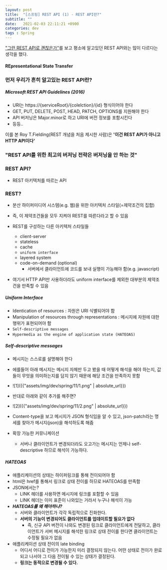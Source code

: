 ```yaml
---
layout: post
title:  "[스프링] REST API (1) - REST API란?"
subtitle: ""
date:   2021-02-03 22:11:21 +0900
categories: dev
tags : Spring
---
```



["그런 REST API로 괜찮은가"]({{"https://www.youtube.com/watch?v=RP_f5dMoHFc"}})를 보고 평소에 알고있던 REST API와는 많이 다르다는 생각을 했다.

#### REpresentational State Transfer


### 먼저 우리가 흔히 알고있는 REST API란?
##### Microsoft REST API Guidelines (2016)
- URI는 https://{serviceRoot}/{colelction}/{id} 형식이어야 한다
- GET, PUT, DELETE, POST, HEAD, PATCH, OPTIONS를 지원해야 한다
- API 버저닝은 Major.minor로 하고 URI에 버전 정보를 포함시킨다
- 등등..

이를 본 Roy T.Fielding(REST 개념을 처음 제시한 사람)은 **'이건 REST API가 아니고 HTTP API이다'**


### "REST API를 위한 최고의 버저닝 전략은 버저닝을 안 하는 것"



### REST API?
- REST 아키텍처를 따르는 API

### REST?
- 분산 하이퍼미디어 시스템(e.g. 웹)을 위한 아키텍처 스타일(=제약조건의 집합)
- 즉, 이 제약조건들을 모두 지켜야 REST를 따른다라고 할 수 있음
- REST를 구성하는 다른 아키텍처 스타일들
  - client-server
  - stateless
  - cache
  - `uniform interface`
  - layered system
  - code-on-demand (optional)
    - 서버에서 클라이언트에 코드를 보내 실행이 가능해야 함(e.g. javascript)

- 여기서 HTTP API만 사용하더라도 uniform interface를 제외한 대부분의 제약조건을 만족할 수 있음

##### Uniform Interface
- Identication of resources : 자원은 URI 식별되어야 함
- Manipulation of resources through representations : 메시지에 자원에 대한 행위가 표현되어야 함
- `Self-descriptive messages`
- `Hypermedia as the engine of application state (HATEOAS)`


##### Self-descriptive messages
- 메시지는 스스로를 설명해야 한다
- 에를들어 아래 메시지는 메시지 자체만 두고 봤을 때 어떻게 해석을 해야 하는지, 값들이 무엇을 의미하는지를 담지 않기 때문에 해당 조건을 만족하지 못함 
- ![1]({{"assets/img/dev/spring/11/1.png" | absolute_url}})

- 반대로 아래와 같이 추가를 해주면?
- ![2]({{"assets/img/dev/spring/11/2.png" | absolute_url}})
- Content-type을 보고 메시지가 JSON 형식임을 알 수 있고, json-patch라는 명세를 찾아가 메시지(json)을 해석하도록 해줌
- 확장 가능한 커뮤니케이션
  - 서버나 클라이언트가 변경되더라도 오고가는 메시지는 언제나 self-descriptive 하므로 해석이 가능하다.

##### HATEOAS
- 애플리케이션의 상태는 하이퍼링크를 통해 전이되어야 함
- html은 href를 통해서 링크로 상태 전이를 하므로 HATEOAS를 만족함
- JSON에서는?
  - LINK 헤더를 사용하면 메시지에 링크를 포함할 수 있음
  - LINK 헤더는 이미 표준이 나와있는 거라서 누구나 해석이 가능
- ***HATEOAS를 왜 해야하냐?***
  - 서버와 클라이언트가 각각 독립적으로 진화한다.
  - **서버의 기능이 변경되어도 클라이언트를 업데이트할 필요가 없다**
    - 즉, 신규 API 버전이 나와도 변경된 링크로 클라이언트에게 전달하고, 클라이언트가 서버 메시지를 해석한 링크로 상태 전이를 한다면 클라이언트는 수정될 필요가 없음
- 애플리케이션 상태 전이의 late binding
  - 어디서 어디로 전이가 가능한지 미리 결정되지 않는다. 어떤 상태로 전이가 완료되고 나서야 그 다음 전이될 수 있는 상태가 결정된다. 
  - **링크는 동적으로 변경될 수 있다.**